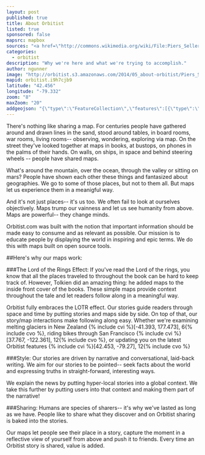 ```yaml
---
layout: post
published: true
title: About Orbitist
listed: true
sponsored: false
mapsrc: mapbox
sources: "<a href=\"http://commons.wikimedia.org/wiki/File:Piers_Sellers_spacewalk.jpg\">Top image</a>"
categories: 
  - orbitist
description: "Why we're here and what we're trying to accomplish."
author: ngunner
image: "http://orbitist.s3.amazonaws.com/2014/05_about-orbitist/Piers_Sellers_spacewalkedit.jpg"
mapid: orbitist.i9h7cjb9
latitude: "42.456"
longitude: "-79.332"
zoom: "8"
maxZoom: "20"
addgeojson: "{\"type\":\"FeatureCollection\",\"features\":[{\"type\":\"Feature\",\"geometry\":{\"type\":\"Point\",\"coordinates\":[-79.3281523,30]},\"properties\":{\"name\":\"Test 3\",\"description\":\"This is test 3\"}},{\"type\":\"Feature\",\"geometry\":{\"type\":\"Point\",\"coordinates\":[0,0]},\"properties\":{\"name\":\"Test 2\",\"description\":\"This is test 2.\"}},{\"type\":\"Feature\",\"geometry\":{\"type\":\"Point\",\"coordinates\":[-79.3282665,42.4514275]},\"properties\":{\"name\":\"Test 1\",\"description\":\"This is test 1.\"}}]}"
---
```


There's nothing like sharing a map. For centuries people have gathered around and drawn lines in the sand, stood around tables, in board rooms, war rooms, living rooms-- observing, wondering, exploring via map. On the street they've looked together at maps in books, at bustops, on phones in the palms of their hands. On walls, on ships, in space and behind steering wheels -- people have shared maps. 

What's around the mountain, over the ocean, through the valley or sitting on mars? People have shown each other these things and fantasized about geographies. We go to some of those places, but not to them all. But maps let us experience them in a meanigful way.

And it's not just places-- it's us too. We often fail to look at ourselves objectively. Maps trump our vainness and let us see humanity from above. Maps are powerful-- they change minds.

Orbitist.com was built with the notion that important information should be made easy to consume and as relevant as possible. Our mission is to educate people by displaying the world in inspiring and epic terms. We do this with maps built on open source tools.

##Here's why our maps work:

###The Lord of the Rings Effect:
If you've read the Lord of the rings, you know that all the places traveled to throughout the book can be hard to keep track of. However, Tolkien did an amazing thing: he added maps to the inside front cover of the books. These simple maps provide context throughout the tale and let readers follow along in a meaningful way.

Orbitist fully embraces the LOTR effect. Our stories guide readers through space and time by putting stories and maps side by side. On top of that, our story/map interactions make following along easy. Whether we're examining melting glaciers in New Zealand {% include cvi %}[-41.393, 177.473], 6{% include cvo %}, riding bikes through San Francisco {% include cvi %}[37.767, -122.361], 12{% include cvo %}, or updating you on the latest Orbitist features {% include cvi %}[42.453, -79.27], 12{% include cvo %}

###Style:
Our stories are driven by narrative and conversational, laid-back writing. We aim for our stories to be pointed-- seek facts about the world and expressing truths in straight-forward, interesting ways. 

We explain the news by putting hyper-local stories into a global context. We take this further by putting users into that context and making them part of the narrative! 

###Sharing:
Humans are species of sharers-- it's why we've lasted as long as we have. People like to share what they discover and on Orbitist sharing is baked into the stories.

Our maps let people see their place in a story, capture the moment in a reflective view of yourself from above and push it to friends. Every time an Orbitist story is shared, value is added.